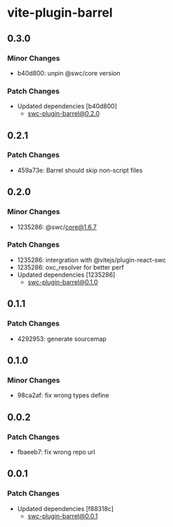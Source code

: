 # vite-plugin-barrel

## 0.3.0

### Minor Changes

- b40d800: unpin @swc/core version

### Patch Changes

- Updated dependencies [b40d800]
  - swc-plugin-barrel@0.2.0

## 0.2.1

### Patch Changes

- 459a73e: Barrel should skip non-script files

## 0.2.0

### Minor Changes

- 1235286: @swc/core@1.6.7

### Patch Changes

- 1235286: intergration with @vitejs/plugin-react-swc
- 1235286: oxc_resolver for better perf
- Updated dependencies [1235286]
  - swc-plugin-barrel@0.1.0

## 0.1.1

### Patch Changes

- 4292953: generate sourcemap

## 0.1.0

### Minor Changes

- 98ca2af: fix wrong types define

## 0.0.2

### Patch Changes

- fbaeeb7: fix wrong repo url

## 0.0.1

### Patch Changes

- Updated dependencies [f88318c]
  - swc-plugin-barrel@0.0.1
